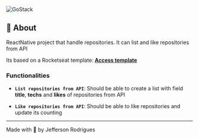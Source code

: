 <img alt="GoStack" src="https://storage.googleapis.com/golden-wind/bootcamp-gostack/header-desafios.png" />

## :rocket: About

ReactNative project that handle repositories. It can list and like repositories from API

Its based on a Rocketseat template: **[Access template](https://github.com/Rocketseat/gostack-template-conceitos-react-native)**

### Functionalities

- **`List repositories from API`**: Should be able to create a list with field **title**, **techs** and **likes** of repositories from API

- **`Like repositories from API`**: Should be able to like repositories and update its counting

---

Made with 💜 by Jefferson Rodrigues